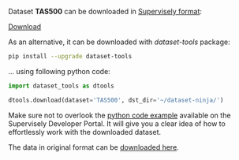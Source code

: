 Dataset **TAS500** can be downloaded in [Supervisely format](https://developer.supervisely.com/api-references/supervisely-annotation-json-format):

 [Download](https://assets.supervisely.com/supervisely-supervisely-assets-public/teams_storage/O/7/Aj/aIRGnDsz9PHdA98T4Lhr2aaK2tqyxcwunWBvUCTdpf6KEAk1rrZVWEHgFu3wk4S2y32N2eyTQhuChWNxA1N1lqUUmA64kej4nqVDNDUKAprY74qEQjZgIpWxJ8mB.tar)

As an alternative, it can be downloaded with *dataset-tools* package:
``` bash
pip install --upgrade dataset-tools
```

... using following python code:
``` python
import dataset_tools as dtools

dtools.download(dataset='TAS500', dst_dir='~/dataset-ninja/')
```
Make sure not to overlook the [python code example](https://developer.supervisely.com/getting-started/python-sdk-tutorials/iterate-over-a-local-project) available on the Supervisely Developer Portal. It will give you a clear idea of how to effortlessly work with the downloaded dataset.

The data in original format can be [downloaded here](https://drive.google.com/open?id=1dCxJNWGbQT-tbuDTD6nQvmWPwGS9MPwT&authuser=0).